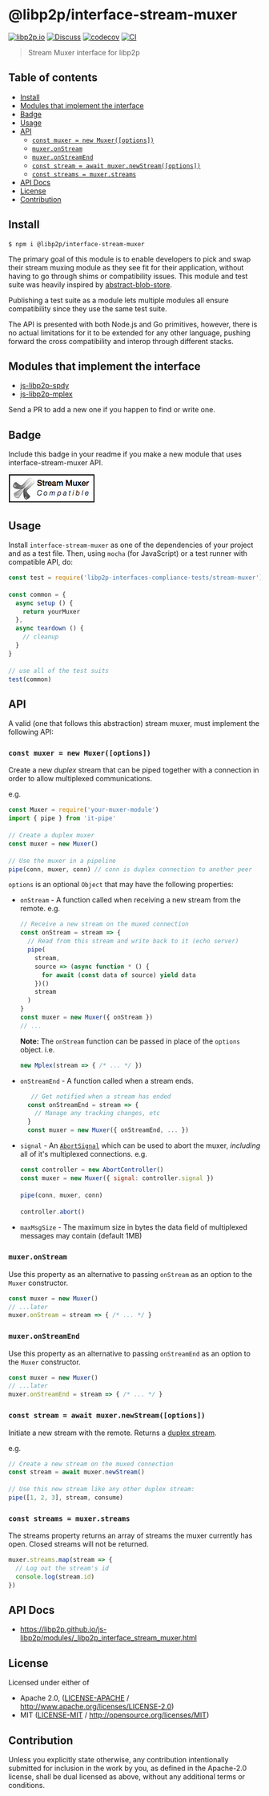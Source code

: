 # @libp2p/interface-stream-muxer <!-- omit in toc -->

[![libp2p.io](https://img.shields.io/badge/project-libp2p-yellow.svg?style=flat-square)](http://libp2p.io/)
[![Discuss](https://img.shields.io/discourse/https/discuss.libp2p.io/posts.svg?style=flat-square)](https://discuss.libp2p.io)
[![codecov](https://img.shields.io/codecov/c/github/libp2p/js-libp2p.svg?style=flat-square)](https://codecov.io/gh/libp2p/js-libp2p)
[![CI](https://img.shields.io/github/actions/workflow/status/libp2p/js-libp2p/js-test-and-release.yml?branch=master\&style=flat-square)](https://github.com/libp2p/js-libp2p/actions/workflows/js-test-and-release.yml?query=branch%3Amaster)

> Stream Muxer interface for libp2p

## Table of contents <!-- omit in toc -->

- [Install](#install)
- [Modules that implement the interface](#modules-that-implement-the-interface)
- [Badge](#badge)
- [Usage](#usage)
- [API](#api)
  - [`const muxer = new Muxer([options])`](#const-muxer--new-muxeroptions)
  - [`muxer.onStream`](#muxeronstream)
  - [`muxer.onStreamEnd`](#muxeronstreamend)
  - [`const stream = await muxer.newStream([options])`](#const-stream--await-muxernewstreamoptions)
  - [`const streams = muxer.streams`](#const-streams--muxerstreams)
- [API Docs](#api-docs)
- [License](#license)
- [Contribution](#contribution)

## Install

```console
$ npm i @libp2p/interface-stream-muxer
```

The primary goal of this module is to enable developers to pick and swap their stream muxing module as they see fit for their application, without having to go through shims or compatibility issues. This module and test suite was heavily inspired by [abstract-blob-store](https://github.com/maxogden/abstract-blob-store).

Publishing a test suite as a module lets multiple modules all ensure compatibility since they use the same test suite.

The API is presented with both Node.js and Go primitives, however, there is no actual limitations for it to be extended for any other language, pushing forward the cross compatibility and interop through different stacks.

## Modules that implement the interface

- [js-libp2p-spdy](https://github.com/libp2p/js-libp2p-spdy)
- [js-libp2p-mplex](https://github.com/libp2p/js-libp2p-mplex)

Send a PR to add a new one if you happen to find or write one.

## Badge

Include this badge in your readme if you make a new module that uses interface-stream-muxer API.

![](img/badge.png)

## Usage

Install `interface-stream-muxer` as one of the dependencies of your project and as a test file. Then, using `mocha` (for JavaScript) or a test runner with compatible API, do:

```js
const test = require('libp2p-interfaces-compliance-tests/stream-muxer')

const common = {
  async setup () {
    return yourMuxer
  },
  async teardown () {
    // cleanup
  }
}

// use all of the test suits
test(common)
```

## API

A valid (one that follows this abstraction) stream muxer, must implement the following API:

### `const muxer = new Muxer([options])`

Create a new *duplex* stream that can be piped together with a connection in order to allow multiplexed communications.

e.g.

```js
const Muxer = require('your-muxer-module')
import { pipe } from 'it-pipe'

// Create a duplex muxer
const muxer = new Muxer()

// Use the muxer in a pipeline
pipe(conn, muxer, conn) // conn is duplex connection to another peer
```

`options` is an optional `Object` that may have the following properties:

- `onStream` - A function called when receiving a new stream from the remote. e.g.
  ```js
  // Receive a new stream on the muxed connection
  const onStream = stream => {
    // Read from this stream and write back to it (echo server)
    pipe(
      stream,
      source => (async function * () {
        for await (const data of source) yield data
      })()
      stream
    )
  }
  const muxer = new Muxer({ onStream })
  // ...
  ```
  **Note:** The `onStream` function can be passed in place of the `options` object. i.e.
  ```js
  new Mplex(stream => { /* ... */ })
  ```
- `onStreamEnd` - A function called when a stream ends.
  ```js
     // Get notified when a stream has ended
    const onStreamEnd = stream => {
      // Manage any tracking changes, etc
    }
    const muxer = new Muxer({ onStreamEnd, ... })
  ```
- `signal` - An [`AbortSignal`](https://developer.mozilla.org/en-US/docs/Web/API/AbortSignal) which can be used to abort the muxer, *including* all of it's multiplexed connections. e.g.
  ```js
  const controller = new AbortController()
  const muxer = new Muxer({ signal: controller.signal })

  pipe(conn, muxer, conn)

  controller.abort()
  ```
- `maxMsgSize` - The maximum size in bytes the data field of multiplexed messages may contain (default 1MB)

### `muxer.onStream`

Use this property as an alternative to passing `onStream` as an option to the `Muxer` constructor.

```js
const muxer = new Muxer()
// ...later
muxer.onStream = stream => { /* ... */ }
```

### `muxer.onStreamEnd`

Use this property as an alternative to passing `onStreamEnd` as an option to the `Muxer` constructor.

```js
const muxer = new Muxer()
// ...later
muxer.onStreamEnd = stream => { /* ... */ }
```

### `const stream = await muxer.newStream([options])`

Initiate a new stream with the remote. Returns a [duplex stream](https://gist.github.com/alanshaw/591dc7dd54e4f99338a347ef568d6ee9#duplex-it).

e.g.

```js
// Create a new stream on the muxed connection
const stream = await muxer.newStream()

// Use this new stream like any other duplex stream:
pipe([1, 2, 3], stream, consume)
```

### `const streams = muxer.streams`

The streams property returns an array of streams the muxer currently has open. Closed streams will not be returned.

```js
muxer.streams.map(stream => {
  // Log out the stream's id
  console.log(stream.id)
})
```

## API Docs

- <https://libp2p.github.io/js-libp2p/modules/_libp2p_interface_stream_muxer.html>

## License

Licensed under either of

- Apache 2.0, ([LICENSE-APACHE](LICENSE-APACHE) / <http://www.apache.org/licenses/LICENSE-2.0>)
- MIT ([LICENSE-MIT](LICENSE-MIT) / <http://opensource.org/licenses/MIT>)

## Contribution

Unless you explicitly state otherwise, any contribution intentionally submitted for inclusion in the work by you, as defined in the Apache-2.0 license, shall be dual licensed as above, without any additional terms or conditions.
